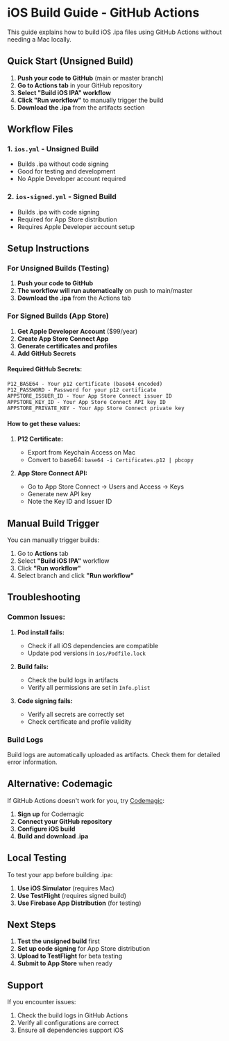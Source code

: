 # iOS Build Guide - GitHub Actions

This guide explains how to build iOS .ipa files using GitHub Actions without needing a Mac locally.

## Quick Start (Unsigned Build)

1. **Push your code to GitHub** (main or master branch)
2. **Go to Actions tab** in your GitHub repository
3. **Select "Build iOS IPA" workflow**
4. **Click "Run workflow"** to manually trigger the build
5. **Download the .ipa** from the artifacts section

## Workflow Files

### 1. `ios.yml` - Unsigned Build
- Builds .ipa without code signing
- Good for testing and development
- No Apple Developer account required

### 2. `ios-signed.yml` - Signed Build
- Builds .ipa with code signing
- Required for App Store distribution
- Requires Apple Developer account setup

## Setup Instructions

### For Unsigned Builds (Testing)

1. **Push your code to GitHub**
2. **The workflow will run automatically** on push to main/master
3. **Download the .ipa** from the Actions tab

### For Signed Builds (App Store)

1. **Get Apple Developer Account** ($99/year)
2. **Create App Store Connect App**
3. **Generate certificates and profiles**
4. **Add GitHub Secrets**

#### Required GitHub Secrets:

```
P12_BASE64 - Your p12 certificate (base64 encoded)
P12_PASSWORD - Password for your p12 certificate
APPSTORE_ISSUER_ID - Your App Store Connect issuer ID
APPSTORE_KEY_ID - Your App Store Connect API key ID
APPSTORE_PRIVATE_KEY - Your App Store Connect private key
```

#### How to get these values:

1. **P12 Certificate:**
   - Export from Keychain Access on Mac
   - Convert to base64: `base64 -i Certificates.p12 | pbcopy`

2. **App Store Connect API:**
   - Go to App Store Connect → Users and Access → Keys
   - Generate new API key
   - Note the Key ID and Issuer ID

## Manual Build Trigger

You can manually trigger builds:

1. Go to **Actions** tab
2. Select **"Build iOS IPA"** workflow
3. Click **"Run workflow"**
4. Select branch and click **"Run workflow"**

## Troubleshooting

### Common Issues:

1. **Pod install fails:**
   - Check if all iOS dependencies are compatible
   - Update pod versions in `ios/Podfile.lock`

2. **Build fails:**
   - Check the build logs in artifacts
   - Verify all permissions are set in `Info.plist`

3. **Code signing fails:**
   - Verify all secrets are correctly set
   - Check certificate and profile validity

### Build Logs

Build logs are automatically uploaded as artifacts. Check them for detailed error information.

## Alternative: Codemagic

If GitHub Actions doesn't work for you, try [Codemagic](https://codemagic.io):

1. **Sign up** for Codemagic
2. **Connect your GitHub repository**
3. **Configure iOS build**
4. **Build and download .ipa**

## Local Testing

To test your app before building .ipa:

1. **Use iOS Simulator** (requires Mac)
2. **Use TestFlight** (requires signed build)
3. **Use Firebase App Distribution** (for testing)

## Next Steps

1. **Test the unsigned build** first
2. **Set up code signing** for App Store distribution
3. **Upload to TestFlight** for beta testing
4. **Submit to App Store** when ready

## Support

If you encounter issues:
1. Check the build logs in GitHub Actions
2. Verify all configurations are correct
3. Ensure all dependencies support iOS 